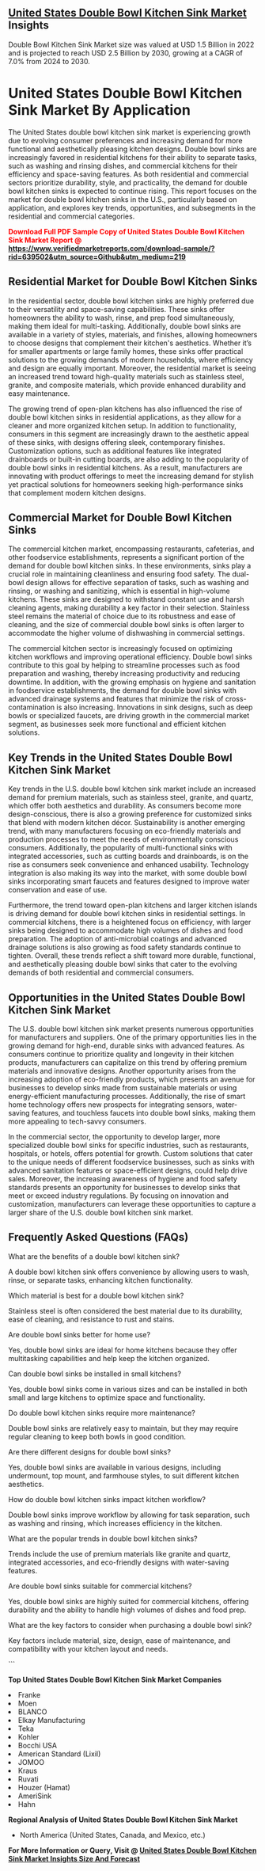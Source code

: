<h2><a href="https://www.verifiedmarketreports.com/download-sample/?rid=639502&amp;utm_source=Github&amp;utm_medium=219" target="_blank">United States Double Bowl Kitchen Sink Market</a> Insights</h2><p>Double Bowl Kitchen Sink Market size was valued at USD 1.5 Billion in 2022 and is projected to reach USD 2.5 Billion by 2030, growing at a CAGR of 7.0% from 2024 to 2030.</p><p> <h1>United States Double Bowl Kitchen Sink Market By Application</h1> <p>The United States double bowl kitchen sink market is experiencing growth due to evolving consumer preferences and increasing demand for more functional and aesthetically pleasing kitchen designs. Double bowl sinks are increasingly favored in residential kitchens for their ability to separate tasks, such as washing and rinsing dishes, and commercial kitchens for their efficiency and space-saving features. As both residential and commercial sectors prioritize durability, style, and practicality, the demand for double bowl kitchen sinks is expected to continue rising. This report focuses on the market for double bowl kitchen sinks in the U.S., particularly based on application, and explores key trends, opportunities, and subsegments in the residential and commercial categories. <strong><p><span class=""><span style="color: #ff0000;"><strong>Download Full PDF Sample Copy of United States Double Bowl Kitchen Sink Market Report</strong> @ </span><a href="https://www.verifiedmarketreports.com/download-sample/?rid=639502&amp;utm_source=Github&amp;utm_medium=219" target="_blank">https://www.verifiedmarketreports.com/download-sample/?rid=639502&amp;utm_source=Github&amp;utm_medium=219</a></span></p></strong></p> <h2>Residential Market for Double Bowl Kitchen Sinks</h2> <p>In the residential sector, double bowl kitchen sinks are highly preferred due to their versatility and space-saving capabilities. These sinks offer homeowners the ability to wash, rinse, and prep food simultaneously, making them ideal for multi-tasking. Additionally, double bowl sinks are available in a variety of styles, materials, and finishes, allowing homeowners to choose designs that complement their kitchen's aesthetics. Whether it’s for smaller apartments or large family homes, these sinks offer practical solutions to the growing demands of modern households, where efficiency and design are equally important. Moreover, the residential market is seeing an increased trend toward high-quality materials such as stainless steel, granite, and composite materials, which provide enhanced durability and easy maintenance.</p> <p>The growing trend of open-plan kitchens has also influenced the rise of double bowl kitchen sinks in residential applications, as they allow for a cleaner and more organized kitchen setup. In addition to functionality, consumers in this segment are increasingly drawn to the aesthetic appeal of these sinks, with designs offering sleek, contemporary finishes. Customization options, such as additional features like integrated drainboards or built-in cutting boards, are also adding to the popularity of double bowl sinks in residential kitchens. As a result, manufacturers are innovating with product offerings to meet the increasing demand for stylish yet practical solutions for homeowners seeking high-performance sinks that complement modern kitchen designs.</p> <h2>Commercial Market for Double Bowl Kitchen Sinks</h2> <p>The commercial kitchen market, encompassing restaurants, cafeterias, and other foodservice establishments, represents a significant portion of the demand for double bowl kitchen sinks. In these environments, sinks play a crucial role in maintaining cleanliness and ensuring food safety. The dual-bowl design allows for effective separation of tasks, such as washing and rinsing, or washing and sanitizing, which is essential in high-volume kitchens. These sinks are designed to withstand constant use and harsh cleaning agents, making durability a key factor in their selection. Stainless steel remains the material of choice due to its robustness and ease of cleaning, and the size of commercial double bowl sinks is often larger to accommodate the higher volume of dishwashing in commercial settings.</p> <p>The commercial kitchen sector is increasingly focused on optimizing kitchen workflows and improving operational efficiency. Double bowl sinks contribute to this goal by helping to streamline processes such as food preparation and washing, thereby increasing productivity and reducing downtime. In addition, with the growing emphasis on hygiene and sanitation in foodservice establishments, the demand for double bowl sinks with advanced drainage systems and features that minimize the risk of cross-contamination is also increasing. Innovations in sink designs, such as deep bowls or specialized faucets, are driving growth in the commercial market segment, as businesses seek more functional and efficient kitchen solutions.</p> <h2>Key Trends in the United States Double Bowl Kitchen Sink Market</h2> <p>Key trends in the U.S. double bowl kitchen sink market include an increased demand for premium materials, such as stainless steel, granite, and quartz, which offer both aesthetics and durability. As consumers become more design-conscious, there is also a growing preference for customized sinks that blend with modern kitchen décor. Sustainability is another emerging trend, with many manufacturers focusing on eco-friendly materials and production processes to meet the needs of environmentally conscious consumers. Additionally, the popularity of multi-functional sinks with integrated accessories, such as cutting boards and drainboards, is on the rise as consumers seek convenience and enhanced usability. Technology integration is also making its way into the market, with some double bowl sinks incorporating smart faucets and features designed to improve water conservation and ease of use.</p> <p>Furthermore, the trend toward open-plan kitchens and larger kitchen islands is driving demand for double bowl kitchen sinks in residential settings. In commercial kitchens, there is a heightened focus on efficiency, with larger sinks being designed to accommodate high volumes of dishes and food preparation. The adoption of anti-microbial coatings and advanced drainage solutions is also growing as food safety standards continue to tighten. Overall, these trends reflect a shift toward more durable, functional, and aesthetically pleasing double bowl sinks that cater to the evolving demands of both residential and commercial consumers.</p> <h2>Opportunities in the United States Double Bowl Kitchen Sink Market</h2> <p>The U.S. double bowl kitchen sink market presents numerous opportunities for manufacturers and suppliers. One of the primary opportunities lies in the growing demand for high-end, durable sinks with advanced features. As consumers continue to prioritize quality and longevity in their kitchen products, manufacturers can capitalize on this trend by offering premium materials and innovative designs. Another opportunity arises from the increasing adoption of eco-friendly products, which presents an avenue for businesses to develop sinks made from sustainable materials or using energy-efficient manufacturing processes. Additionally, the rise of smart home technology offers new prospects for integrating sensors, water-saving features, and touchless faucets into double bowl sinks, making them more appealing to tech-savvy consumers.</p> <p>In the commercial sector, the opportunity to develop larger, more specialized double bowl sinks for specific industries, such as restaurants, hospitals, or hotels, offers potential for growth. Custom solutions that cater to the unique needs of different foodservice businesses, such as sinks with advanced sanitation features or space-efficient designs, could help drive sales. Moreover, the increasing awareness of hygiene and food safety standards presents an opportunity for businesses to develop sinks that meet or exceed industry regulations. By focusing on innovation and customization, manufacturers can leverage these opportunities to capture a larger share of the U.S. double bowl kitchen sink market.</p> <h2>Frequently Asked Questions (FAQs)</h2> <p>What are the benefits of a double bowl kitchen sink?</p> <p>A double bowl kitchen sink offers convenience by allowing users to wash, rinse, or separate tasks, enhancing kitchen functionality.</p> <p>Which material is best for a double bowl kitchen sink?</p> <p>Stainless steel is often considered the best material due to its durability, ease of cleaning, and resistance to rust and stains.</p> <p>Are double bowl sinks better for home use?</p> <p>Yes, double bowl sinks are ideal for home kitchens because they offer multitasking capabilities and help keep the kitchen organized.</p> <p>Can double bowl sinks be installed in small kitchens?</p> <p>Yes, double bowl sinks come in various sizes and can be installed in both small and large kitchens to optimize space and functionality.</p> <p>Do double bowl kitchen sinks require more maintenance?</p> <p>Double bowl sinks are relatively easy to maintain, but they may require regular cleaning to keep both bowls in good condition.</p> <p>Are there different designs for double bowl sinks?</p> <p>Yes, double bowl sinks are available in various designs, including undermount, top mount, and farmhouse styles, to suit different kitchen aesthetics.</p> <p>How do double bowl kitchen sinks impact kitchen workflow?</p> <p>Double bowl sinks improve workflow by allowing for task separation, such as washing and rinsing, which increases efficiency in the kitchen.</p> <p>What are the popular trends in double bowl kitchen sinks?</p> <p>Trends include the use of premium materials like granite and quartz, integrated accessories, and eco-friendly designs with water-saving features.</p> <p>Are double bowl sinks suitable for commercial kitchens?</p> <p>Yes, double bowl sinks are highly suited for commercial kitchens, offering durability and the ability to handle high volumes of dishes and food prep.</p> <p>What are the key factors to consider when purchasing a double bowl sink?</p> <p>Key factors include material, size, design, ease of maintenance, and compatibility with your kitchen layout and needs.</p> ```</p><p><strong>Top United States Double Bowl Kitchen Sink Market Companies</strong></p><div data-test-id=""><p><li>Franke</li><li> Moen</li><li> BLANCO</li><li> Elkay Manufacturing</li><li> Teka</li><li> Kohler</li><li> Bocchi USA</li><li> American Standard (Lixil)</li><li> JOMOO</li><li> Kraus</li><li> Ruvati</li><li> Houzer (Hamat)</li><li> AmeriSink</li><li> Hahn</li></p><div><strong>Regional Analysis of&nbsp;United States Double Bowl Kitchen Sink Market</strong></div><ul><li dir="ltr"><p dir="ltr">North America&nbsp;(United States, Canada, and Mexico, etc.)</p></li></ul><p><strong>For More Information or Query, Visit @&nbsp;</strong><strong><a href="https://www.verifiedmarketreports.com/product/double-bowl-kitchen-sink-market/?utm_source=Github&amp;utm_medium=219" target="_blank">United States Double Bowl Kitchen Sink Market Insights Size And Forecast</a></strong></p></div>
